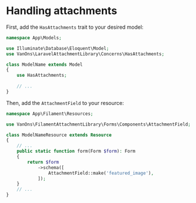 # Handling attachments

First, add the `HasAttachments` trait to your desired model:

```php
namespace App\Models;

use Illuminate\Database\Eloquent\Model;
use VanOns\LaravelAttachmentLibrary\Concerns\HasAttachments;

class ModelName extends Model
{
    use HasAttachments;
    
    // ...
}
```

Then, add the `AttachmentField` to your resource:

```php
namespace App\Filament\Resources;

use VanOns\FilamentAttachmentLibrary\Forms\Components\AttachmentField;

class ModelNameResource extends Resource
{
    // ...
    public static function form(Form $form): Form
    {
        return $form
            ->schema([
                AttachmentField::make('featured_image'),
            ]);
    }
    // ...
}
```
